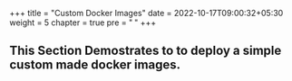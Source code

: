+++
title = "Custom Docker Images"
date = 2022-10-17T09:00:32+05:30
weight = 5
chapter = true
pre = "<b> </b>"
+++

## This Section Demostrates to to deploy a simple custom made docker images.


